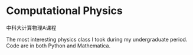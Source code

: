 # Computational Physics
中科大计算物理A课程

The most interesting physics class I took during my undergraduate period.
Code are in both Python and Mathematica.
